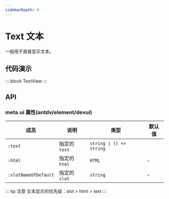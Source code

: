 ```yaml
---
sidebarDepth: 0
---
```


# Text 文本

一般用于直接显示文本。

## 代码演示

::: block
TextView
:::

## API

### meta.ui 属性(antdv/element/devui)

| 成员                 | 说明          | 类型                     | 默认值 |
| -------------------- | ------------- | ------------------------ | ------ |
| `:text`              | 指定的 `text` | `string \| () => string` |        |
| `:html`              | 指定的 `html` | `HTML`                   | -      |
| `:slotNameOfDefault` | 指定的 `slot` | `string`                 | -      |

::: tip 注意
文本显示的优先级：slot > html > text
:::
